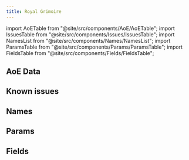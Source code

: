 ```yaml
---
title: Royal Grimoire
---
```


import AoETable from "@site/src/components/AoE/AoETable";
import IssuesTable from "@site/src/components/Issues/IssuesTable";
import NamesList from "@site/src/components/Names/NamesList";
import ParamsTable from "@site/src/components/Params/ParamsTable";
import FieldsTable from "@site/src/components/Fields/FieldsTable";

## AoE Data

<AoETable item_key="royalgrimoire" data_src="weapon" />

## Known issues

<IssuesTable item_key="royalgrimoire" data_src="weapon" />

## Names

<NamesList item_key="royalgrimoire" data_src="weapon" />

## Params

<ParamsTable item_key="royalgrimoire" data_src="weapon" />

## Fields

<FieldsTable item_key="royalgrimoire" data_src="weapon" />
